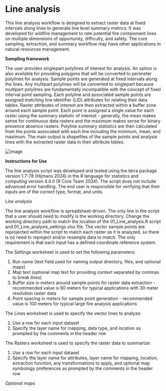 # Line analysis
This line analysis workflow is designed to extract raster data at fixed intervals along lines to generate line level summary metrics. It was developed for wildfire management to rate potential fire containment lines on multiple dimensions of opportunity, difficulty, and safety. The core sampling, extraction, and summary workflow may have other applications in natural resources management.

**Sampling framework**

The user provides singlepart polylines of interest for analysis. An option is also available for providing polygons that will be converted to perimeter polylines for analysis. Sample points are generated at fixed intervals along the lines. Any multipart polylines will be converted to singlepart because multipart polylines are fundamentally incompatible with the concept of fixed interval point sampling. Each polyline and associated sample points are assigned matching line identifier (LID) attributes for relating their data tables. Raster attributes of interest are then extracted within a buffer zone around each sample point. Each point is assigned a single value for each raster using the summary statistic of interest - generally, the mean makes sense for continuous data rasters and the maximum makes sense for binary presence absence rasters. Polyline summary statistics are then calculated from the points associated with each line including the minimum, mean, and maximum. The main output is shapefiles of the sample points and analysis lines with the extracted raster data in their attribute tables.

![image](https://github.com/bengannon-fc/Line_analysis/assets/81584637/f2f95ab4-6610-4f74-9378-c8f072675a85)

**Instructions for Use**

The line analysis script was developed and tested using the terra package version 1.7-78 (Hijmans 2024) in the R language for statistics and computing version 4.4.0 (R Core Team 2024). The script does not include advanced error handling. The end user is responsible for verifying that their inputs are of the correct type, format, and units. 

_Line analysis_

The line analysis workflow is spreadsheet-driven. The only line in the script that a user should need to modify is the working directory. Change the working directory path to match the location of the 01_Line_analysis.R script and 01_Line_analysis_settings.xlsx file. The vector sample points are reprojected within the script to match each raster as it is analyzed, so there is no need to reproject and/or resample data to match. The only requirement is that each input has a defined coordinate reference system.

The Settings worksheet is used to set the following parameters:
1) Run name (text field used for naming output directory, files, and optional maps)
2) Map text (optional map text for providing context separated by commas to break lines)
3) Buffer size in meters around sample points for raster data extraction - recommended value is 60 meters for typical applications with 30 meter resolution raster data
4) Point spacing in meters for sample point generation - recommended value is 100 meters for typical large fire analysis applications

The Lines worksheet is used to specify the vector lines to analyze:
1) Use a row for each input dataset
2) Specify the layer name for mapping, data type, and location as prompted by the comments in the header row 

The Rasters worksheet is used to specify the raster data to summarize:
1) Use a row for each input dataset
2) Specify the layer name for attributes, layer name for mapping, location, extraction function, any transformations to apply, and optional map symbology preferences as prompted by the comments in the header row 

_Optional maps_
